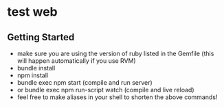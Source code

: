 # test web

## Getting Started
* make sure you are using the version of ruby listed in the Gemfile (this will happen automatically if you use RVM)
* bundle install
* npm install
* bundle exec npm start (compile and run server)
* or bundle exec npm run-script watch (compile and live reload)
* feel free to make aliases in your shell to shorten the above commands!
